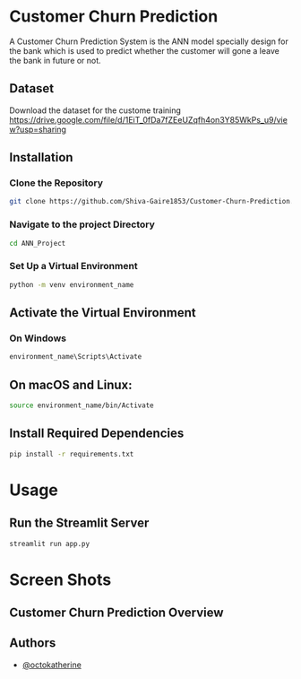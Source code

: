 
# Customer Churn Prediction

A Customer Churn Prediction System is the ANN model specially design for the bank which is used to predict whether the customer will gone a leave the bank in future or not.







## Dataset
Download the dataset for the custome training
https://drive.google.com/file/d/1EiT_0fDa7fZEeUZqfh4on3Y85WkPs_u9/view?usp=sharing



## Installation

### Clone the Repository
```bash
git clone https://github.com/Shiva-Gaire1853/Customer-Churn-Prediction.git
```

### Navigate to the project Directory
```bash
cd ANN_Project 
```


### Set Up a Virtual Environment
```bash
python -m venv environment_name
```

## Activate the Virtual Environment
### On Windows
``` bash
environment_name\Scripts\Activate
```
## On macOS and Linux:
``` bash
source environment_name/bin/Activate
```

## Install Required Dependencies
```bash
pip install -r requirements.txt
```

# Usage

## Run the Streamlit Server
```bash
streamlit run app.py
```


# Screen Shots 

## Customer Churn Prediction Overview






## Authors

- [@octokatherine](https://github.com/Shiva-Gaire1853)

